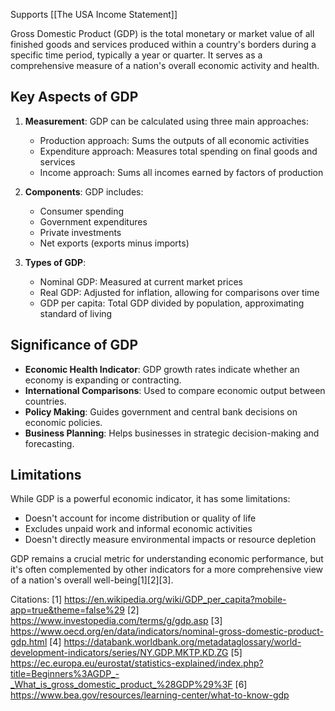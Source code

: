 Supports [[The USA Income Statement]]

Gross Domestic Product (GDP) is the total monetary or market value of all finished goods and services produced within a country's borders during a specific time period, typically a year or quarter. It serves as a comprehensive measure of a nation's overall economic activity and health.

## Key Aspects of GDP

1. **Measurement**: GDP can be calculated using three main approaches:
   - Production approach: Sums the outputs of all economic activities
   - Expenditure approach: Measures total spending on final goods and services
   - Income approach: Sums all incomes earned by factors of production

2. **Components**: GDP includes:
   - Consumer spending
   - Government expenditures
   - Private investments
   - Net exports (exports minus imports)

3. **Types of GDP**:
   - Nominal GDP: Measured at current market prices
   - Real GDP: Adjusted for inflation, allowing for comparisons over time
   - GDP per capita: Total GDP divided by population, approximating standard of living

## Significance of GDP

- **Economic Health Indicator**: GDP growth rates indicate whether an economy is expanding or contracting.
- **International Comparisons**: Used to compare economic output between countries.
- **Policy Making**: Guides government and central bank decisions on economic policies.
- **Business Planning**: Helps businesses in strategic decision-making and forecasting.

## Limitations

While GDP is a powerful economic indicator, it has some limitations:
- Doesn't account for income distribution or quality of life
- Excludes unpaid work and informal economic activities
- Doesn't directly measure environmental impacts or resource depletion

GDP remains a crucial metric for understanding economic performance, but it's often complemented by other indicators for a more comprehensive view of a nation's overall well-being[1][2][3].

Citations:
[1] https://en.wikipedia.org/wiki/GDP_per_capita?mobile-app=true&theme=false%29
[2] https://www.investopedia.com/terms/g/gdp.asp
[3] https://www.oecd.org/en/data/indicators/nominal-gross-domestic-product-gdp.html
[4] https://databank.worldbank.org/metadataglossary/world-development-indicators/series/NY.GDP.MKTP.KD.ZG
[5] https://ec.europa.eu/eurostat/statistics-explained/index.php?title=Beginners%3AGDP_-_What_is_gross_domestic_product_%28GDP%29%3F
[6] https://www.bea.gov/resources/learning-center/what-to-know-gdp
